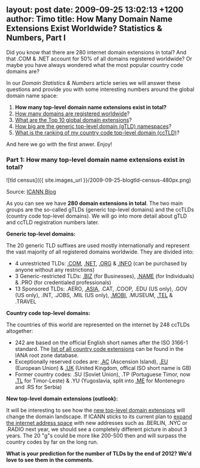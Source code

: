 layout: post
date: 2009-09-25 13:02:13 +1200
author: Timo
title: How Many Domain Name Extensions Exist Worldwide? Statistics & Numbers, Part I
----

Did you know that there are 280 internet domain extensions in total? And that .COM & .NET account for 50% of all domains registered worldwide? Or maybe you have always wondered what the most popular country code domains are?

In our *Domain Statistics & Numbers* article series we will answer these questions and provide you with some interesting numbers around the global domain name space:

1.  **How many top-level domain name extensions exist in total?**
2.  [How many domains are registered worldwide](https://iwantmyname.com/blog/2009/09/how-many-domains-are-registered-in-total.html)?
3.  [What are the Top 10 global domain extensions](https://iwantmyname.com/blog/2009/10/top-10-global-domain-extensions-statistics-numbers.html)?
4.  [How big are the generic top-level domain (gTLD) namespaces](https://iwantmyname.com/blog/2009/10/how-big-are-the-generic-top-level-domain-namespaces-statistics-numbers-part-iv.html)?
5.  [What is the ranking of my country code top-level domain (ccTLD)](https://iwantmyname.com/blog/2009/10/country-code-top-level-domain-cctld-ranking-numbers-statistics.html)?

And here we go with the first anwer. Enjoy!

### Part 1: How many top-level domain name extensions exist in total?

![tld census]({{ site.images_url }}/2009-09-25-blogtld-census-480px.png)

Source: [ICANN Blog](http://blog.icann.org/2009/03/tld-census/)

As you can see we have **280 domain extensions in total**. The two main groups are the so-called gTLDs (generic top-level domains) and the ccTLDs (country code top-level domains). We will go into more detail about gTLD and ccTLD registration numbers later.

**Generic top-level domains:**

The 20 generic TLD suffixes are used mostly internationally and represent the vast majority of all registered domains worldwide. They are divided into:

*   4 unrestricted TLDs:  [.COM](https://iwantmyname.com/domains/com-domain-name-registration-for-commercial ".COM Domain"), [.NET](https://iwantmyname.com/domains/net-domain-name-registration-for-network ".NET Domain"), [.ORG](https://iwantmyname.com/domains/org-domain-name-registration-for-organisation ".ORG Domain") & [.INFO](https://iwantmyname.com/domains/info-domain-name-registration-for-information ".INFO domain") (can be purchased by anyone without any restrictions)
*   3 Generic-restricted TLDs: [.BIZ](https://iwantmyname.com/domains/biz-domain-name-registration-for-business ".BIZ Domain") (for Businesses), [.NAME](https://iwantmyname.com/domains/name-domain-name-registration-for-names ".NAME domain") (for Individuals) & .PRO (for credentialed professionals)
*   13 Sponsored TLDs: .AERO, [.ASIA](https://iwantmyname.com/domains/asia-domain-name-registration-for-asia ".ASIA Domain"), .CAT, .COOP, .EDU (US only), .GOV (US only), .INT, .JOBS, .MIL (US only), [.MOBI](https://iwantmyname.com/domains/mobi-domain-name-registration-for-mobile ".MOBI domain"), .MUSEUM, [.TEL](https://iwantmyname.com/domains/tel-domain-name-registration-for-communication ".TEL Domain") & .TRAVEL

**Country code top-level domains:**

The countries of this world are represented on the internet by 248 ccTLDs altogether:

*   242 are based on the official English short names after the ISO 3166-1 standard. The [list of all country code extensions](http://www.iana.org/domains/root/db/ "IANA root zone database") can be found in the IANA root zone database.
*   Exceptionally reserved codes are: [.AC](https://iwantmyname.com/domains/ac-domain-name-registration-for-ascension-island ".AC Domain") (Ascension Island), [.EU](https://iwantmyname.com/domains/eu-european-domain-name-registration-for-europe ".EU Domain") (European Union) & [.UK](https://iwantmyname.com/domains/co.uk-domain-name-registration-for-united-kingdom ".UK Domain") (United Kingdom, offical ISO short name is GB)
*   Former country codes: .SU (Soviet Union), .TP (Portuguese Timor, now [.TL](https://iwantmyname.com/domains/tl-domain-name-registration-for-timor-leste ".TL Domain Registration") for Timor-Leste) & .YU (Yugoslavia, split into [.ME](https://iwantmyname.com/domains/me-montenegrean-domain-name-registration-for-montenegro ".ME Domain") for Montenegro and .RS for Serbia)

**New top-level domain extensions (outlook):**

It will be interesting to see how the [new top-level domain extensions](https://iwantmyname.com/blog/2009/06/list-new-gtld-domain-extensions-2010.html "New domain extensions") will change the domain landscape. If ICANN sticks to its current plan to [expand the internet address space](http://www.icann.org/en/topics/new-gtld-program.htm "New gTLD program") with new addresses such as .BERLIN, .NYC or .RADIO next year, we should see a completely different picture in about 3 years. The 20 "g"s could be more like 200-500 then and will surpass the country codes by far on the long run.

**What is your prediction for the number of TLDs by the end of 2012? We'd love to see them in the comments.**
